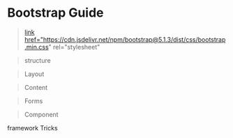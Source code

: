 # Bootstrap Guide 

> <a href="https://cdn.jsdelivr.net/npm/bootstrap@5.1.3/dist/css/bootstrap.min.css">link href="https://cdn.jsdelivr.net/npm/bootstrap@5.1.3/dist/css/bootstrap.min.css" rel="stylesheet"</a>


> structure

> Layout

> Content

> Forms

> Component


framework Tricks 

